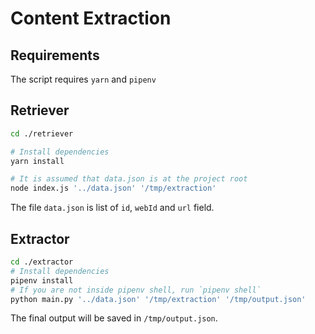 # Content Extraction

## Requirements

The script requires `yarn` and `pipenv`

## Retriever

```bash
cd ./retriever

# Install dependencies
yarn install

# It is assumed that data.json is at the project root
node index.js '../data.json' '/tmp/extraction'
```

The file `data.json` is list of `id`, `webId` and `url` field.

## Extractor

```bash
cd ./extractor
# Install dependencies
pipenv install
# If you are not inside pipenv shell, run `pipenv shell`
python main.py '../data.json' '/tmp/extraction' '/tmp/output.json'
```

The final output will be saved in `/tmp/output.json`.
